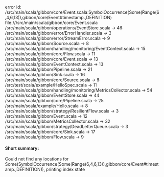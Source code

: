 error id: <WORKSPACE>/src/main/scala/gibbon/core/Event.scala:SymbolOccurrence(Some(Range(6,4,6,13)),gibbon/core/Event#timestamp.,DEFINITION)
file://<WORKSPACE>/src/main/scala/gibbon/core/Event.scala
<WORKSPACE>/src/main/scala/gibbon/operations/EventStore.scala -> 46
<WORKSPACE>/src/main/scala/gibbon/error/ErrorHandler.scala -> 3
<WORKSPACE>/src/main/scala/gibbon/error/StreamError.scala -> 9
<WORKSPACE>/src/main/scala/gibbon/Source.scala -> 8
<WORKSPACE>/src/main/scala/gibbon/handling/monitoring/EventContext.scala -> 15
<WORKSPACE>/src/main/scala/gibbon/core/Flow.scala -> 11
<WORKSPACE>/src/main/scala/gibbon/core/Event.scala -> 13
<WORKSPACE>/src/main/scala/gibbon/EventContext.scala -> 13
<WORKSPACE>/src/main/scala/gibbon/Pipeline.scala -> 21
<WORKSPACE>/src/main/scala/gibbon/Sink.scala -> 16
<WORKSPACE>/src/main/scala/gibbon/core/Source.scala -> 8
<WORKSPACE>/src/test/scala/example/HelloSpec.scala -> 11
<WORKSPACE>/src/main/scala/gibbon/handling/monitoring/MetricsCollector.scala -> 54
<WORKSPACE>/src/main/scala/gibbon/EventStore.scala -> 44
<WORKSPACE>/src/main/scala/gibbon/core/Pipeline.scala -> 25
<WORKSPACE>/src/main/scala/example/Hello.scala -> 8
<WORKSPACE>/src/main/scala/gibbon/strategy/ResilientFlow.scala -> 3
<WORKSPACE>/src/main/scala/gibbon/Event.scala -> 12
<WORKSPACE>/src/main/scala/gibbon/MetricsCollector.scala -> 32
<WORKSPACE>/src/main/scala/gibbon/strategy/DeadLetterQueue.scala -> 3
<WORKSPACE>/src/main/scala/gibbon/core/Sink.scala -> 17
<WORKSPACE>/src/main/scala/gibbon/Flow.scala -> 9
#### Short summary: 

Could not find any locations for Some(SymbolOccurrence(Some(Range(6,4,6,13)),gibbon/core/Event#timestamp.,DEFINITION)), printing index state